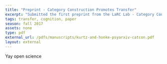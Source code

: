 ```yaml
---
title: "Preprint - Category Construction Promotes Transfer"
excerpt: "Submitted the first preprint from the LaRC Lab - Category Construction Promotes Transfer"
tags: transfer, cognition, paper
season: fall 2017
assets: none
type: pdf
external_url: /pdfs/manuscripts/kurtz-and-honke-psyarxiv-catcon.pdf
layout: external
---
```


Yay open science

